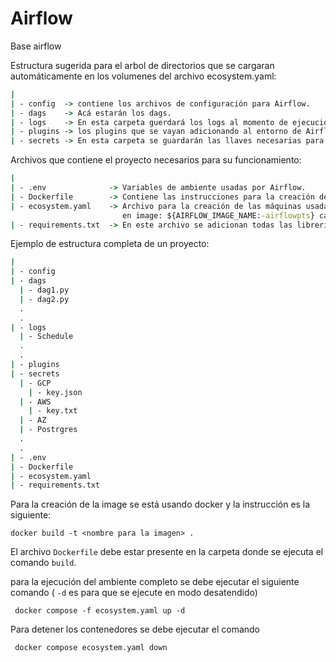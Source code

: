 # Airflow
Base airflow

Estructura sugerida para el arbol de directorios que se cargaran automáticamente en los volumenes del archivo ecosystem.yaml:

``` cmd
|
| - config  -> contiene los archivos de configuración para Airflow.
| - dags    -> Acá estarán los dags.
| - logs    -> En esta carpeta guerdará los logs al momento de ejecución de las máquinas (este irá creciendo y es bueno ir limpiando si no se requiere para seguimientos).
| - plugins -> los plugins que se vayan adicionando al entorno de Airflow
| - secrets -> En esta carpeta se guardarán las llaves necesarias para conexiones con BD o Clouds.
```
Archivos que contiene el proyecto necesarios para su funcionamiento:

``` cmd
|
| - .env              -> Variables de ambiente usadas por Airflow.
| - Dockerfile        -> Contiene las instrucciones para la creación de la imagen de Airflow y lee el archivo de requirements.txt para satisfacer libreriás adicionales.
| - ecosystem.yaml    -> Archivo para la creación de las máquinas usadas para que funcione Airflow, en este se deberán modificar según las necesidades.
                         en image: ${AIRFLOW_IMAGE_NAME:-airflowpts} cambiar airflowpts por el nombre de la imagen asignada cuando se hace el build del Dockerfile
| - requirements.txt  -> En este archivo se adicionan todas las librerías adicionales para ser cargadas al momento de creación de la imagen.
```
Ejemplo de estructura completa de un proyecto:
``` cmd
|
| - config
| - dags
  | - dag1.py
  | - dag2.py
  .
  .
| - logs
  | - Schedule
  .
  .
| - plugins
| - secrets
  | - GCP
    | - key.json
  | - AWS
    | - key.txt
  | - AZ
  | - Postrgres
  .
  .
| - .env
| - Dockerfile
| - ecosystem.yaml
| - requirements.txt
```

Para la creación de la image se está usando docker y la instrucción es la siguiente:
```nginx
docker build -t <nombre para la imagen> .
```
El archivo `Dockerfile` debe estar presente en la carpeta donde se ejecuta el comando `build`.

para la ejecución del ambiente completo se debe ejecutar el siguiente comando ( ` -d ` es para que se ejecute en modo desatendido)
```nginx
 docker compose -f ecosystem.yaml up -d
```

Para detener los contenedores se debe ejecutar el comando
```nginx
 docker compose ecosystem.yaml down
```
